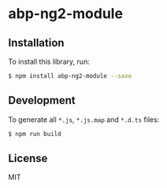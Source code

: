 # abp-ng2-module

## Installation

To install this library, run:

```bash
$ npm install abp-ng2-module --save
```
## Development

To generate all `*.js`, `*.js.map` and `*.d.ts` files:

```bash
$ npm run build
```

## License

MIT
